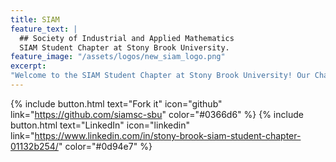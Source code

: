 ```yaml
---
title: SIAM
feature_text: |
  ## Society of Industrial and Applied Mathematics
  SIAM Student Chapter at Stony Brook University.
feature_image: "/assets/logos/new_siam_logo.png"
excerpt: 
"Welcome to the SIAM Student Chapter at Stony Brook University! Our Chapter's goal is to unite members of the SBU student body with a common love for applied mathematics. This is an interdisciplinary and interdepartmental student society, welcoming students at any level of higher education (graduate or undergraduate), and acts as a hub for networking, skill-building, and academic exploration. The only prerequisite to come to meetings and events is a curiosity for any application of math! If you're interested in joining the Chapter or want to receive updates on future meetings and events, please send an email to siam_student_chapter@stonybrook.edu"
---
```


{% include button.html text="Fork it" icon="github" link="https://github.com/siamsc-sbu" color="#0366d6" %} {% include button.html text="LinkedIn" icon="linkedin" link="https://www.linkedin.com/in/stony-brook-siam-student-chapter-01132b254/" color="#0d94e7" %}
